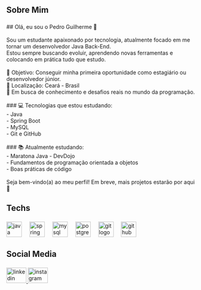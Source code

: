 <h2 align="left">Sobre Mim</h2>

###

<p align="left">## Olá, eu sou o Pedro Guilherme 👋<br><br>Sou um estudante apaixonado por tecnologia, atualmente focado em me tornar um desenvolvedor Java Back-End.  <br>Estou sempre buscando evoluir, aprendendo novas ferramentas e colocando em prática tudo que estudo.<br><br>🎯 Objetivo: Conseguir minha primeira oportunidade como estagiário ou desenvolvedor júnior.  <br>📍 Localização: Ceará - Brasil  <br>🚀 Em busca de conhecimento e desafios reais no mundo da programação.<br><br>
### 💻 Tecnologias que estou estudando:<br>- Java<br>- Spring Boot<br>- MySQL<br>- Git e GitHub<br><br>
### 📚 Atualmente estudando:<br>- Maratona Java - DevDojo<br>- Fundamentos de programação orientada a objetos<br>- Boas práticas de código<br><br>Seja bem-vindo(a) ao meu perfil! Em breve, mais projetos estarão por aqui 🚀</p>

###

<h2 align="left">Techs</h2>

###

<div align="left">
  <img src="https://cdn.jsdelivr.net/gh/devicons/devicon/icons/java/java-original.svg" height="40" alt="java logo"  />
  <img width="12" />
  <img src="https://cdn.jsdelivr.net/gh/devicons/devicon/icons/spring/spring-original.svg" height="40" alt="spring logo"  />
  <img width="12" />
  <img src="https://cdn.jsdelivr.net/gh/devicons/devicon/icons/mysql/mysql-original.svg" height="40" alt="mysql logo"  />
  <img width="12" />
  <img src="https://cdn.jsdelivr.net/gh/devicons/devicon/icons/postgresql/postgresql-original.svg" height="40" alt="postgresql logo"  />
  <img width="12" />
  <img src="https://cdn.jsdelivr.net/gh/devicons/devicon/icons/git/git-original.svg" height="40" alt="git logo"  />
  <img width="12" />
  <img src="https://cdn.jsdelivr.net/gh/devicons/devicon/icons/github/github-original.svg" height="40" alt="github logo"  />
</div>

###

<h2 align="left">Social Media</h2>

###

<div align="left">
  <a href="https://www.linkedin.com/in/pedro-guilherme-633baa287" target="_blank">
    <img src="https://raw.githubusercontent.com/maurodesouza/profile-readme-generator/master/src/assets/icons/social/linkedin/default.svg" width="52" height="40" alt="linkedin logo"  />
  </a>
  <a href="https://www.instagram.com/guilherme.sc21?igsh=azhubXkyaHA5cXRh" target="_blank">
    <img src="https://raw.githubusercontent.com/maurodesouza/profile-readme-generator/master/src/assets/icons/social/instagram/default.svg" width="52" height="40" alt="instagram logo"  />
  </a>
</div>

###

<p align="left"></p>

###
